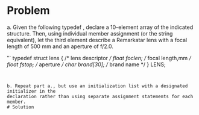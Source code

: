 # Problem
a. Given the following typedef , declare a 10-element array of the indicated
structure. Then, using individual member assignment (or the string equivalent), let
the third element describe a Remarkatar lens with a focal length of 500 mm and an
aperture of f/2.0.

‵‵`
typedef struct lens { /* lens descriptor */
    float foclen; /* focal length,mm */ 
    float fstop; /* aperture */
    char brand[30]; /* brand name */
} LENS;
```


b. Repeat part a., but use an initialization list with a designated initializer in the
declaration rather than using separate assignment statements for each member.
# Solution
